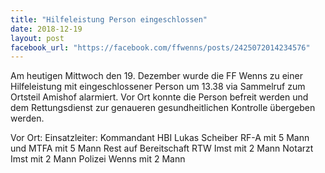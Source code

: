 ```yaml
---
title: "Hilfeleistung Person eingeschlossen"
date: 2018-12-19
layout: post
facebook_url: "https://facebook.com/ffwenns/posts/2425072014234576"
---
```


Am heutigen Mittwoch den 19. Dezember wurde die FF Wenns zu einer Hilfeleistung mit eingeschlossener Person um 13.38 via Sammelruf zum Ortsteil Amishof alarmiert.
Vor Ort konnte die Person befreit werden und dem Rettungsdienst zur genaueren gesundheitlichen Kontrolle übergeben werden.

Vor Ort:
Einsatzleiter: Kommandant HBI Lukas Scheiber
RF-A mit 5 Mann und MTFA mit 5 Mann
Rest auf Bereitschaft
RTW Imst mit 2 Mann
Notarzt Imst mit 2 Mann
Polizei Wenns mit 2 Mann